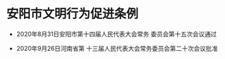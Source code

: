 # 安阳市文明行为促进条例

- 2020年8月31日安阳市第十四届人民代表大会常务
  委员会第十五次会议通过

- 2020年9月26日河南省第
  十三届人民代表大会常务委员会第二十次会议批准

<!-- INFO END -->
